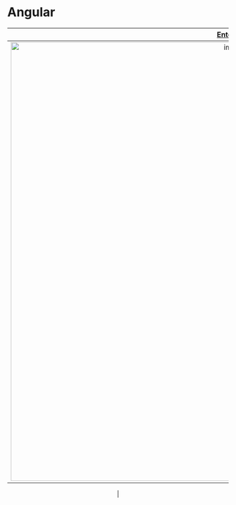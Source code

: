 ﻿# Angular
<div align="center">
  
| <a href="https://github.com/Gokiina/LudotecaTan/tree/Angular/clientBase" target="_blank">Entorno</a> | <a href="###" target="_blank">Hazlo tu mismo!</a> |
| :---: | :---: |
|<img width="1000" alt="image" src="https://github.com/user-attachments/assets/4d71b6e4-ebc3-4ed1-a579-66954de3ec2b">| <img width="1000" alt="image" src="https://github.com/user-attachments/assets/83d07c72-a3b5-462a-87dc-fbcdd2eba046">
 |

</div>
